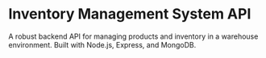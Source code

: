 # Inventory Management System API
A robust backend API for managing products and inventory in a warehouse environment. Built with Node.js, Express, and MongoDB.